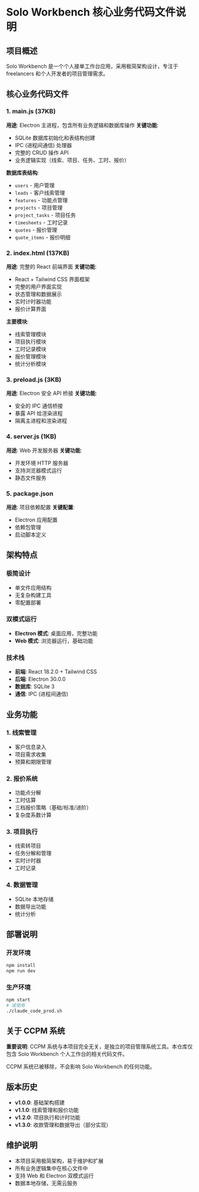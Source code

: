 # Solo Workbench 核心业务代码文件说明

## 项目概述
Solo Workbench 是一个个人接单工作台应用，采用极简架构设计，专注于 freelancers 和个人开发者的项目管理需求。

## 核心业务代码文件

### 1. main.js (37KB)
**用途**: Electron 主进程，包含所有业务逻辑和数据库操作
**关键功能**:
- SQLite 数据库初始化和表结构创建
- IPC (进程间通信) 处理器
- 完整的 CRUD 操作 API
- 业务逻辑实现（线索、项目、任务、工时、报价）

**数据库表结构**:
- `users` - 用户管理
- `leads` - 客户线索管理
- `features` - 功能点管理
- `projects` - 项目管理
- `project_tasks` - 项目任务
- `timesheets` - 工时记录
- `quotes` - 报价管理
- `quote_items` - 报价明细

### 2. index.html (137KB)
**用途**: 完整的 React 前端界面
**关键功能**:
- React + Tailwind CSS 界面框架
- 完整的用户界面实现
- 状态管理和数据展示
- 实时计时器功能
- 报价计算界面

**主要模块**:
- 线索管理模块
- 项目执行模块
- 工时记录模块
- 报价管理模块
- 统计分析模块

### 3. preload.js (3KB)
**用途**: Electron 安全 API 桥接
**关键功能**:
- 安全的 IPC 通信桥接
- 暴露 API 给渲染进程
- 隔离主进程和渲染进程

### 4. server.js (1KB)
**用途**: Web 开发服务器
**关键功能**:
- 开发环境 HTTP 服务器
- 支持浏览器模式运行
- 静态文件服务

### 5. package.json
**用途**: 项目依赖配置
**关键配置**:
- Electron 应用配置
- 依赖包管理
- 启动脚本定义

## 架构特点

### 极简设计
- 单文件应用结构
- 无复杂构建工具
- 零配置部署

### 双模式运行
- **Electron 模式**: 桌面应用，完整功能
- **Web 模式**: 浏览器运行，基础功能

### 技术栈
- **前端**: React 18.2.0 + Tailwind CSS
- **后端**: Electron 30.0.0
- **数据库**: SQLite 3
- **通信**: IPC (进程间通信)

## 业务功能

### 1. 线索管理
- 客户信息录入
- 项目需求收集
- 预算和期限管理

### 2. 报价系统
- 功能点分解
- 工时估算
- 三档报价策略（基础/标准/进阶）
- 复杂度系数计算

### 3. 项目执行
- 线索转项目
- 任务分解和管理
- 实时计时器
- 工时记录

### 4. 数据管理
- SQLite 本地存储
- 数据导出功能
- 统计分析

## 部署说明

### 开发环境
```bash
npm install
npm run dev
```

### 生产环境
```bash
npm start
# 或使用
./claude_code_prod.sh
```

## 关于 CCPM 系统

**重要说明**: CCPM 系统与本项目完全无关，是独立的项目管理系统工具。本仓库仅包含 Solo Workbench 个人工作台的相关代码文件。

CCPM 系统已被移除，不会影响 Solo Workbench 的任何功能。

## 版本历史

- **v1.0.0**: 基础架构搭建
- **v1.1.0**: 线索管理和报价功能
- **v1.2.0**: 项目执行和计时功能
- **v1.3.0**: 收款管理和数据导出（部分实现）

## 维护说明

- 本项目采用极简架构，易于维护和扩展
- 所有业务逻辑集中在核心文件中
- 支持 Web 和 Electron 双模式运行
- 数据本地存储，无需云服务